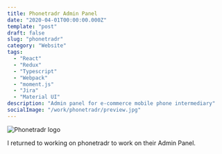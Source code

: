 ```yaml
---
title: Phonetradr Admin Panel
date: "2020-04-01T00:00:00.000Z"
template: "post"
draft: false
slug: "phonetradr"
category: "Website"
tags:
  - "React"
  - "Redux"
  - "Typescript"
  - "Webpack"
  - "moment.js"
  - "Jira"
  - "Material UI"
description: "Admin panel for e-commerce mobile phone intermediary"
socialImage: "/work/phonetradr/preview.jpg"
---
```


![Phonetradr logo](/work/phonetradr/logo.jpg)

I returned to working on phonetradr to work on their Admin Panel.
